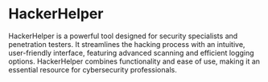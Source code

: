 # HackerHelper
HackerHelper is a powerful tool designed for security specialists and penetration testers. It streamlines the hacking process with an intuitive, user-friendly interface, featuring advanced scanning and efficient logging options. HackerHelper combines functionality and ease of use, making it an essential resource for cybersecurity professionals.

